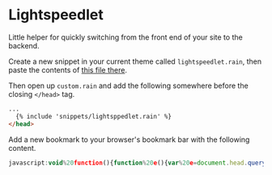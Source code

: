 Lightspeedlet
===

Little helper for quickly switching from the front end of your site to the backend.

Create a new snippet in your current theme called `lightspeedlet.rain`, then paste the contents of [this file there](./lightspeedlet.rain).

Then open up `custom.rain` and add the following somewhere before the closing `</head>` tag.

```html
...
  {% include 'snippets/lightsppedlet.rain' %}
</head>
```


Add a new bookmark to your browser's bookmark bar with the following content.

```js
javascript:void%20function(){function%20e(){var%20e=document.head.querySelector(%22%23LightspeedletShopUrl%22).getAttribute(%22content%22),t=document.head.querySelector(%22%23LightspeedletShopEdit%22);return%22index%22===t.getAttribute(%22name%22)%3Fe:e+t.getAttribute(%22content%22)}console.log(e()),window.open(e(),%22_Lightspeedlet%22)}();
```
